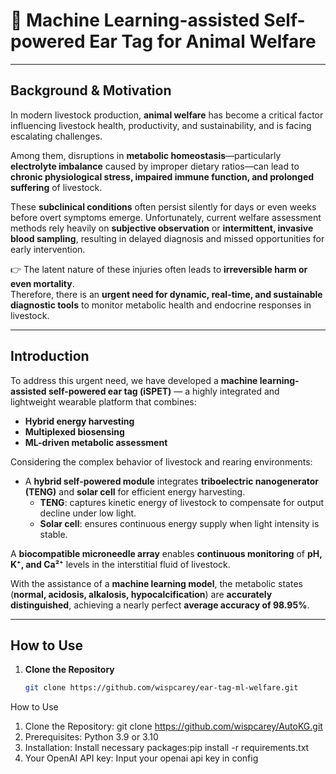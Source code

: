 # 🐑 Machine Learning-assisted Self-powered Ear Tag for Animal Welfare

---

## **Background & Motivation**
In modern livestock production, **animal welfare** has become a critical factor influencing livestock health, productivity, and sustainability, and is facing escalating challenges.  

Among them, disruptions in **metabolic homeostasis**—particularly **electrolyte imbalance** caused by improper dietary ratios—can lead to **chronic physiological stress, impaired immune function, and prolonged suffering** of livestock.  

These **subclinical conditions** often persist silently for days or even weeks before overt symptoms emerge. Unfortunately, current welfare assessment methods rely heavily on **subjective observation** or **intermittent, invasive blood sampling**, resulting in delayed diagnosis and missed opportunities for early intervention.  

👉 The latent nature of these injuries often leads to **irreversible harm or even mortality**.  
Therefore, there is an **urgent need for dynamic, real-time, and sustainable diagnostic tools** to monitor metabolic health and endocrine responses in livestock.  

---

## **Introduction**
To address this urgent need, we have developed a **machine learning-assisted self-powered ear tag (iSPET)** — a highly integrated and lightweight wearable platform that combines:  
- **Hybrid energy harvesting**  
- **Multiplexed biosensing**  
- **ML-driven metabolic assessment**  

Considering the complex behavior of livestock and rearing environments:  
- A **hybrid self-powered module** integrates **triboelectric nanogenerator (TENG)** and **solar cell** for efficient energy harvesting.  
  - **TENG**: captures kinetic energy of livestock to compensate for output decline under low light.  
  - **Solar cell**: ensures continuous energy supply when light intensity is stable.  

A **biocompatible microneedle array** enables **continuous monitoring** of **pH, K⁺, and Ca²⁺** levels in the interstitial fluid of livestock.  

With the assistance of a **machine learning model**, the metabolic states (**normal, acidosis, alkalosis, hypocalcification**) are **accurately distinguished**, achieving a nearly perfect **average accuracy of 98.95%**.  

---

## **How to Use**
1. **Clone the Repository**  
   ```bash
   git clone https://github.com/wispcarey/ear-tag-ml-welfare.git

How to Use
1. Clone the Repository: git clone https://github.com/wispcarey/AutoKG.git
2. Prerequisites: Python 3.9 or 3.10
3. Installation: Install necessary packages:pip install -r requirements.txt
4. Your OpenAI API key: Input your openai api key in config
